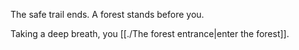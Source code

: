 The safe trail ends. A forest stands before you. 

Taking a deep breath, you [[./The forest entrance|enter the forest]].

